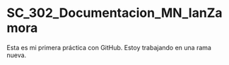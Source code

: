 # SC_302_Documentacion_MN_IanZamora
Esta es mi primera práctica con GitHub.
Estoy trabajando en una rama nueva.